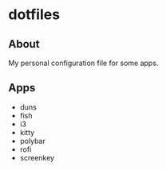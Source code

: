 # dotfiles

## About

My personal configuration file for some apps.

## Apps

- duns
- fish
- i3
- kitty
- polybar
- rofi
- screenkey
